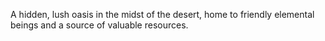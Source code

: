 A hidden, lush oasis in the midst of the desert, home to friendly elemental beings and a source of valuable resources.